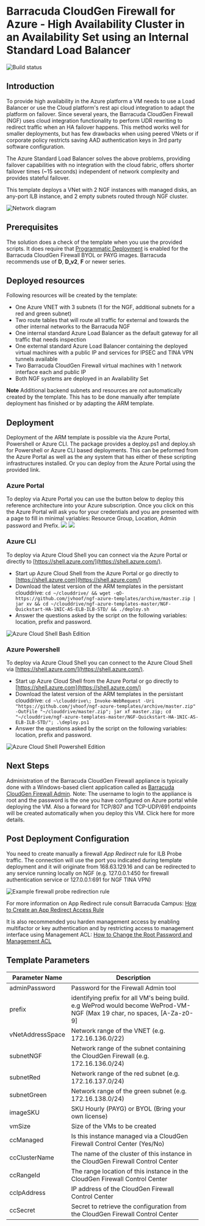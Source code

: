 # Barracuda CloudGen Firewall for Azure - High Availability Cluster in an Availability Set using an Internal Standard Load Balancer

![Build status](https://img.shields.io/vso/build/cudajvhoof/19118fdb-7d82-4c41-a1fd-b16e490dc968/7.svg)

## Introduction

To provide high availability in the Azure platform a VM needs to use a Load Balancer or use the Cloud platform's rest api cloud integration to adapt the platform on failover. Since several years, the Barracuda CloudGen Firewall (NGF) uses cloud integration functionality to perform UDR rewriting to redirect traffic when an HA failover happens. This method works well for smaller deployments, but has few drawbacks when using peered VNets or if corporate policy restricts saving AAD authentication keys in 3rd party software configuration.

The Azure Standard Load Balancer solves the above problems, providing failover capabilities with no integration with the cloud fabric, offers shorter failover times (~15 seconds) independent of network complexity and provides stateful failover.

This template deploys a VNet with 2 NGF instances with managed disks, an any-port ILB instance, and 2 empty subnets routed through NGF cluster.

![Network diagram](images/cgf-ha-1nic-elb-ilb.png)

## Prerequisites

The solution does a check of the template when you use the provided scripts. It does require that [Programmatic Deployment](https://azure.microsoft.com/en-us/blog/working-with-marketplace-images-on-azure-resource-manager/) is enabled for the Barracuda CloudGen Firewall BYOL or PAYG images. Barracuda recommends use of **D**, **D_v2**, **F** or newer series. 

## Deployed resources
Following resources will be created by the template:
- One Azure VNET with 3 subnets (1 for the NGF, additional subnets for a red and green subnet)
- Two route tables that will route all traffic for external and towards the other internal networks to the Barracuda NGF
- One internal standard Azure Load Balancer as the default gateway for all traffic that needs inspection
- One external standard Azure Load Balancer containing the deployed virtual machines with a public IP and services for IPSEC and TINA VPN tunnels available
- Two Barracuda CloudGen Firewall virtual machines with 1 network interface each and public IP
- Both NGF systems are deployed in an Availability Set

**Note** Additional backend subnets and resources are *not* automatically created by the template. This has to be done manually after template deployment has finished or by adapting the ARM template.

## Deployment

Deployment of the ARM template is possible via the Azure Portal, Powershell or Azure CLI. 
The package provides a deploy.ps1 and deploy.sh for Powershell or Azure CLI based deployments. This can be peformed from the Azure Portal as well as the any system that has either of these scripting infrastructures installed. Or you can deploy from the Azure Portal using the provided link.

### Azure Portal

To deploy via Azure Portal you can use the button below to deploy this reference architecture into your Azure subscription. Once you click on this the Azure Portal will ask you for your credentials and you are presented with a page to fill in minimal variables: Resource Group, Location, Admin password and Prefix.
<a href="https://portal.azure.com/#create/Microsoft.Template/uri/https%3A%2F%2Fraw.githubusercontent.com%2Fjvhoof%2Fngf-azure-templates%2Fmaster%2FNGF-Quickstart-HA-1NIC-AS-ELB-ILB-STD%2Fazuredeploy.json" target="_blank"><img src="http://azuredeploy.net/deploybutton.png"/></a>
<a href="http://armviz.io/#/?load=https%3A%2F%2Fraw.githubusercontent.com%2Fjvhoof%2Fngf-azure-templates%2Fmaster%2FNGF-Quickstart-HA-1NIC-AS-ELB-ILB-STD%2Fazuredeploy.json" target="_blank">
    <img src="http://armviz.io/visualizebutton.png"/>
</a>

### Azure CLI

To deploy via Azure Cloud Shell you can connect via the Azure Portal or directly to [https://shell.azure.com/](https://shell.azure.com/). 

- Start up Azure Cloud Shell from the Azure Portal or go directly to [https://shell.azure.com](https://shell.azure.com/)
- Download the latest version of the ARM templates in the persistant clouddrive:
`cd ~/clouddrive/ && wget -qO- https://github.com/jvhoof/ngf-azure-templates/archive/master.zip | jar xv && cd ~/clouddrive/ngf-azure-templates-master/NGF-Quickstart-HA-1NIC-AS-ELB-ILB-STD/ && ./deploy.sh`
- Answer the questions asked by the script on the following variables: location, prefix and password.

![Azure Cloud Shell Bash Edition](images/azurecloudshell1.png)

### Azure Powershell 

To deploy via Azure Cloud Shell you can connect to the Azure Cloud Shell via [https://shell.azure.com/](https://shell.azure.com/). 

- Start up Azure Cloud Shell from the Azure Portal or go directly to [https://shell.azure.com](https://shell.azure.com/)
- Download the latest version of the ARM templates in the persistant clouddrive:
`cd ~\clouddrive\; Invoke-WebRequest -Uri "https://github.com/jvhoof/ngf-azure-templates/archive/master.zip" -OutFile "~/clouddrive/master.zip"; jar xf master.zip; cd "~/clouddrive/ngf-azure-templates-master/NGF-Quickstart-HA-1NIC-AS-ELB-ILB-STD/"; .\deploy.ps1`
- Answer the questions asked by the script on the following variables: location, prefix and password.

![Azure Cloud Shell Powershell Edition](images/azurecloudshell2.png)

## Next Steps

Administration of the Barracuda CloudGen Firewall appliance is typically done with a Windows-based client application called as [Barracuda CloudGen Firewall Admin](https://dlportal.barracudanetworks.com/#/search).
Note: The username to login to the appliance is root and the password is the one you have configured on Azure portal while deploying the VM. Also a forward for TCP/807 and TCP-UDP/691 endpoints will be created automatically when you deploy this VM. Click here for more details.

## Post Deployment Configuration

You need to create manually a firewall *App Redirect* rule for ILB Probe traffic. The connection will use the port you indicated during template deployment and it will originate from 168.63.129.16 and can be redirected to any service running locally on NGF (e.g. 127.0.0.1:450 for firewall authentication service or 127.0.0.1:691 for NGF TINA VPN)

![Example firewall probe redirection rule](images/ProbeFirewallRule.png)

For more information on App Redirect rule consult Barracuda Campus: [How to Create an App Redirect Access Rule](https://campus.barracuda.com/product/nextgenfirewallf/article/NGF71/FWCreateAppRedirRule/)

It is also recommended you harden management access by enabling multifactor or key authentication and by restricting access to management interface using Management ACL: [How to Change the Root Password and Management ACL](https://campus.barracuda.com/product/nextgenfirewallf/article/NGF71/ChangeRootPWandMgmtACL/)

## Template Parameters
| Parameter Name | Description
|---|---
adminPassword | Password for the Firewall Admin tool
prefix | identifying prefix for all VM's being build. e.g WeProd would become WeProd-VM-NGF (Max 19 char, no spaces, [A-Za-z0-9]
vNetAddressSpace | Network range of the VNET (e.g. 172.16.136.0/22)
subnetNGF | Network range of the subnet containing the CloudGen Firewall (e.g. 172.16.136.0/24)
subnetRed | Network range of the red subnet (e.g. 172.16.137.0/24)
subnetGreen | Network range of the green subnet (e.g. 172.16.138.0/24)
imageSKU | SKU Hourly (PAYG) or BYOL (Bring your own license)
vmSize | Size of the VMs to be created
ccManaged | Is this instance managed via a CloudGen Firewall Control Center (Yes/No)
ccClusterName | The name of the cluster of this instance in the CloudGen Firewall Control Center
ccRangeId | The range location of this instance in the CloudGen Firewall Control Center
ccIpAddress | IP address of the CloudGen Firewall Control Center
ccSecret | Secret to retrieve the configuration from the CloudGen Firewall Control Center